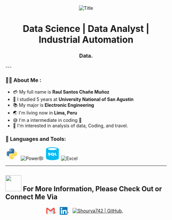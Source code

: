 <div align="center">
  <img src="https://readme-typing-svg.herokuapp.com/?font=Architects+Daughter&color=%2338C2FF&size=50&center=true&vCenter=true&height=60&width=600&lines=Heyyy!+I%27m+Raul+<3;Data+Sciene+Loveee!!!;Automation+junior!;Welcome+to+my+profile!" alt="Title"></img>
</div>

<div id="header" align="center">
    <h1 align="center">Data Science | Data Analyst | Industrial Automation </h1>
    <h3 align="center">Data.</h3>
</div>
---

### 👨‍💻 About Me :

- :credit_card: My full name is **Raul Santos Chañe Muñoz**
- :school: I studied 5 years at **University National of San Agustin**
- :books: My major is **Electronic Engineering**
- :earth_asia: I'm living now in **Lima, Peru**
- :sweat_smile: I'm a intermediate in coding :penguin:
- :monocle_face: I'm interested in analysis of data, Coding, and travel.

<div align="left">
    <h3>🔨 Languages and Tools:</h3>
    <div>
        <img src="https://github.com/devicons/devicon/blob/master/icons/python/python-original.svg" title="Python" alt="Python" width="40" height="40"/>&nbsp;
        <img src="https://github.com/microsoft/PowerBI-Icons/blob/main/SVG/Power-BI.svg"  title="PowerBI" alt="PowerBI" width="40" height="40"/>&nbsp;
        <img src="https://github.com/Ensono/azure-vector-icons/blob/master/icons/SQL%20Database%20(Generic).svg" title="SQL" alt="SQL" width="40" height="40"/>&nbsp;
        <img src="https://github.com/sandroasp/Microsoft-Integration-and-Azure-Stencils-Pack-for-Visio/blob/master/Office%20365/SVG/Excel-Doc.svg" title="Excel" alt="Excel" width="40" height="40"/>&nbsp;
      </div>
</div>

---

## <img src='https://raw.githubusercontent.com/ShahriarShafin/ShahriarShafin/main/Assets/handshake.gif' width="50px" height="50px"> For More Information, Please Check Out or Connect Me Via

<p align="center">
  <a href="sshourya17@gmail.com" >
    <img align="center" alt="Shourya742 | Gmail" width="26px" src="https://github.com/SatYu26/SatYu26/blob/master/Assets/Gmail.svg" />
  </a> &nbsp;&nbsp;
  
  <a href="https://www.linkedin.com/in/shourya-sharma-65b5351a7/" target="_blank">
    <img align="center" alt="Shourya742 | Linkedin" width="24px" src="https://github.com/SatYu26/SatYu26/blob/master/Assets/Linkedin.svg" />
  </a> &nbsp;&nbsp;
  
  <a href="https://profile-summary-for-github.herokuapp.com/user/Shourya742" target="_blank">
    <img align="center" alt="Shourya742 | GitHub" width="26px" src="https://upload.wikimedia.org/wikipedia/commons/thumb/a/ae/Github-desktop-logo-symbol.svg/1024px-Github-desktop-logo-symbol.svg.png" />
  </a> &nbsp;&nbsp;
  
<p>
